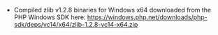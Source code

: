 - Compiled zlib v1.2.8 binaries for Windows x64 downloaded from the PHP Windows SDK here: https://windows.php.net/downloads/php-sdk/deps/vc14/x64/zlib-1.2.8-vc14-x64.zip
